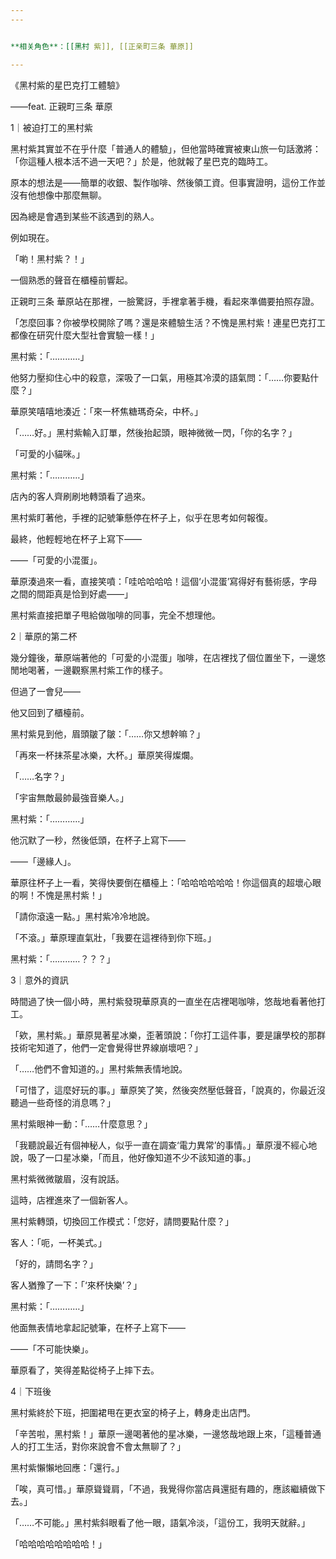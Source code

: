 ```yaml
---
---


**相关角色**：[[黑村 紫]], [[正亲町三条 華原]]

---
```


《黑村紫的星巴克打工體驗》

——feat. 正親町三条 華原

1｜被迫打工的黑村紫

黑村紫其實並不在乎什麼「普通人的體驗」，但他當時確實被東山旅一句話激將：「你這種人根本活不過一天吧？」於是，他就報了星巴克的臨時工。

原本的想法是——簡單的收銀、製作咖啡、然後領工資。但事實證明，這份工作並沒有他想像中那麼無聊。

因為總是會遇到某些不該遇到的熟人。

例如現在。

「喲！黑村紫？！」

一個熟悉的聲音在櫃檯前響起。

正親町三条 華原站在那裡，一臉驚訝，手裡拿著手機，看起來準備要拍照存證。

「怎麼回事？你被學校開除了嗎？還是來體驗生活？不愧是黑村紫！連星巴克打工都像在研究什麼大型社會實驗一樣！」

黑村紫：「…………」

他努力壓抑住心中的殺意，深吸了一口氣，用極其冷漠的語氣問：「……你要點什麼？」

華原笑嘻嘻地湊近：「來一杯焦糖瑪奇朵，中杯。」

「……好。」黑村紫輸入訂單，然後抬起頭，眼神微微一閃，「你的名字？」

「可愛的小貓咪。」

黑村紫：「…………」

店內的客人齊刷刷地轉頭看了過來。

黑村紫盯著他，手裡的記號筆懸停在杯子上，似乎在思考如何報復。

最終，他輕輕地在杯子上寫下——

——「可愛的小混蛋」。

華原湊過來一看，直接笑噴：「哇哈哈哈哈！這個‘小混蛋’寫得好有藝術感，字母之間的間距真是恰到好處——」

黑村紫直接把單子甩給做咖啡的同事，完全不想理他。

2｜華原的第二杯

幾分鐘後，華原端著他的「可愛的小混蛋」咖啡，在店裡找了個位置坐下，一邊悠閒地喝著，一邊觀察黑村紫工作的樣子。

但過了一會兒——

他又回到了櫃檯前。

黑村紫見到他，眉頭皺了皺：「……你又想幹嘛？」

「再來一杯抹茶星冰樂，大杯。」華原笑得燦爛。

「……名字？」

「宇宙無敵最帥最強音樂人。」

黑村紫：「…………」

他沉默了一秒，然後低頭，在杯子上寫下——

——「邊緣人」。

華原往杯子上一看，笑得快要倒在櫃檯上：「哈哈哈哈哈哈！你這個真的超壞心眼的啊！不愧是黑村紫！」

「請你滾遠一點。」黑村紫冷冷地說。

「不滾。」華原理直氣壯，「我要在這裡待到你下班。」

黑村紫：「…………？？？」

3｜意外的資訊

時間過了快一個小時，黑村紫發現華原真的一直坐在店裡喝咖啡，悠哉地看著他打工。

「欸，黑村紫。」華原晃著星冰樂，歪著頭說：「你打工這件事，要是讓學校的那群技術宅知道了，他們一定會覺得世界線崩壞吧？」

「……他們不會知道的。」黑村紫無表情地說。

「可惜了，這麼好玩的事。」華原笑了笑，然後突然壓低聲音，「說真的，你最近沒聽過一些奇怪的消息嗎？」

黑村紫眼神一動：「……什麼意思？」

「我聽說最近有個神秘人，似乎一直在調查‘電力異常’的事情。」華原漫不經心地說，吸了一口星冰樂，「而且，他好像知道不少不該知道的事。」

黑村紫微微皺眉，沒有說話。

這時，店裡進來了一個新客人。

黑村紫轉頭，切換回工作模式：「您好，請問要點什麼？」

客人：「呃，一杯美式。」

「好的，請問名字？」

客人猶豫了一下：「‘來杯快樂’？」

黑村紫：「…………」

他面無表情地拿起記號筆，在杯子上寫下——

——「不可能快樂」。

華原看了，笑得差點從椅子上摔下去。

4｜下班後

黑村紫終於下班，把圍裙甩在更衣室的椅子上，轉身走出店門。

「辛苦啦，黑村紫！」華原一邊喝著他的星冰樂，一邊悠哉地跟上來，「這種普通人的打工生活，對你來說會不會太無聊了？」

黑村紫懶懶地回應：「還行。」

「唉，真可惜。」華原聳聳肩，「不過，我覺得你當店員還挺有趣的，應該繼續做下去。」

「……不可能。」黑村紫斜眼看了他一眼，語氣冷淡，「這份工，我明天就辭。」

「哈哈哈哈哈哈哈哈！」